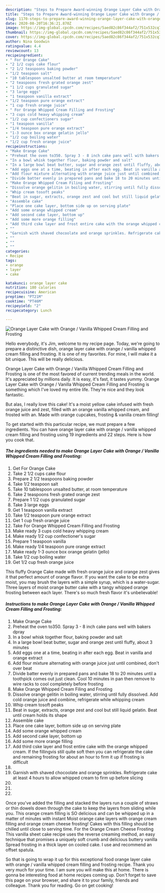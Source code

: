 ```yaml
---
description: "Steps to Prepare Award-winning Orange Layer Cake with Orange / Vanilla Whipped Cream Filling and Frosting"
title: "Steps to Prepare Award-winning Orange Layer Cake with Orange / Vanilla Whipped Cream Filling and Frosting"
slug: 1170-steps-to-prepare-award-winning-orange-layer-cake-with-orange-vanilla-whipped-cream-filling-and-frosting
date: 2020-08-20T16:36:21.870Z
image: https://img-global.cpcdn.com/recipes/5aed82c86f344af2/751x532cq70/orange-layer-cake-with-orange-vanilla-whipped-cream-filling-and-frosting-recipe-main-photo.jpg
thumbnail: https://img-global.cpcdn.com/recipes/5aed82c86f344af2/751x532cq70/orange-layer-cake-with-orange-vanilla-whipped-cream-filling-and-frosting-recipe-main-photo.jpg
cover: https://img-global.cpcdn.com/recipes/5aed82c86f344af2/751x532cq70/orange-layer-cake-with-orange-vanilla-whipped-cream-filling-and-frosting-recipe-main-photo.jpg
author: Nina Goodwin
ratingvalue: 4.4
reviewcount: 13
recipeingredient:
- " For Orange Cake"
- "2 1/2 cups cake flour"
- "2 1/2 teaspoons baking powder"
- "1/2 teaspoon salt"
- "10 tablespoon unsalted butter at room temperature"
- "2 teaspoons fresh grated orange zest"
- "1 1/2 cups granulated sugar"
- "3 large eggs"
- "1 teaspoon vanilla extract"
- "1/2 teaspoon pure orange extract"
- "1 cup fresh orange juice"
- " For Orange Whipped Cream Filling and Frosting"
- "3 cups cold heavy whipping cream"
- "1/2 cup confectioners sugar"
- "1 teaspoon vanilla"
- "1/4 teaspoon pure orange extract"
- "1-3 ounce box orange gelatin jello"
- "1/2 cup boiling water"
- "1/2 cup fresh orange juice"
recipeinstructions:
- "Make Orange Cake"
- "Preheat the oven to350. Spray 3 - 8 inch cake pans well with bakers dpray"
- "In a bowl whisk together flour, baking powder and salt"
- "In a large bowl beat butter, sugar and orange zest until fluffy, about 3 minutes"
- "Add eggs one at a time, beating in after each egg. Beat in vanilla and orange extract"
- "Add flour mixture alternating with orange juice just until combined, don&#39;t  over beat"
- "Divide batter evenly in prepared pans and bake 18 to 20 minutes until a toothpick  comes  out  just  clean.   Cool 10 minutes in pan then remove to wire racks to cool  completely  before  frosting"
- "Make Orange Whipped Cream Filing and Frosting"
- "Dissolve orange gelitin in boiling water, stirring until fully dissolved. Add cold orange juice and combine, refrigerate while whipping cream"
- "Whip cream tosoft peaks"
- "Beat in sugar, extracts, orange zest and cool but still liquid gelatin. Beat until cream holds its shape"
- "Assemble cake"
- "Place one cake layer, bottom side up on serving plate"
- "Add some orange whipped cream"
- "Add second cake layer, bottom up"
- "Add some more orange filling"
- "Add third cske layer and frost entire cake with the orange whipped cream. If the fillingvis still quite soft then you can refrigerate the cake and remaining frosting for about an hour to firm it up if frosting is difficult"
- ""
- "Garnish with shaved chocoolate and orange sprinkles. Refrigerate cake at least 4 hours to allow whipped cream to firm up before slicing"
- ""
- ""
- ""
categories:
- Recipe
tags:
- orange
- layer
- cake

katakunci: orange layer cake 
nutrition: 180 calories
recipecuisine: American
preptime: "PT21M"
cooktime: "PT46M"
recipeyield: "2"
recipecategory: Lunch

---
```



![Orange Layer Cake with Orange / Vanilla Whipped Cream Filling and Frosting](https://img-global.cpcdn.com/recipes/5aed82c86f344af2/751x532cq70/orange-layer-cake-with-orange-vanilla-whipped-cream-filling-and-frosting-recipe-main-photo.jpg)

Hello everybody, it's Jim, welcome to my recipe page. Today, we're going to prepare a distinctive dish, orange layer cake with orange / vanilla whipped cream filling and frosting. It is one of my favorites. For mine, I will make it a bit unique. This will be really delicious.

Orange Layer Cake with Orange / Vanilla Whipped Cream Filling and Frosting is one of the most favored of current trending meals in the world. It's appreciated by millions daily. It is easy, it's fast, it tastes yummy. Orange Layer Cake with Orange / Vanilla Whipped Cream Filling and Frosting is something which I've loved my entire life. They're nice and they look fantastic.

But alas, I really love this cake! It&#39;s a moist yellow cake infused with fresh orange juice and zest, filled with an orange vanilla whipped cream, and frosted with an. Made with orange cupcakes, frosting &amp; vanilla cream filling!


To get started with this particular recipe, we must prepare a few ingredients. You can have orange layer cake with orange / vanilla whipped cream filling and frosting using 19 ingredients and 22 steps. Here is how you cook that.

<!--inarticleads1-->

##### The ingredients needed to make Orange Layer Cake with Orange / Vanilla Whipped Cream Filling and Frosting:

1. Get  For Orange Cake
1. Take 2 1/2 cups cake flour
1. Prepare 2 1/2 teaspoons baking powder
1. Take 1/2 teaspoon salt
1. Take 10 tablespoon unsalted butter, at room temperature
1. Take 2 teaspoons fresh grated orange zest
1. Prepare 1 1/2 cups granulated sugar
1. Take 3 large eggs
1. Get 1 teaspoon vanilla extract
1. Take 1/2 teaspoon pure orange extract
1. Get 1 cup fresh orange juice
1. Take  For Orange Whipped Cream Filling and Frosting
1. Make ready 3 cups cold heavy whipping cream
1. Make ready 1/2 cup confectioner&#39;s sugar
1. Prepare 1 teaspoon vanilla
1. Make ready 1/4 teaspoon pure orange extract
1. Make ready 1-3 ounce box orange gelatin (jello)
1. Take 1/2 cup boiling water
1. Get 1/2 cup fresh orange juice


This fluffy Orange Cake made with fresh orange juice and orange zest gives it that perfect amount of orange flavor. If you want the cake to be extra moist, you may brush the layers with a simple syrup, which is a water-sugar. Three layers of moist orange butter cake with a tangy whipped orange frosting between each layer. There&#39;s so much fresh flavor it&#39;s unbelievable! 

<!--inarticleads2-->

##### Instructions to make Orange Layer Cake with Orange / Vanilla Whipped Cream Filling and Frosting:

1. Make Orange Cake
1. Preheat the oven to350. Spray 3 - 8 inch cake pans well with bakers dpray
1. In a bowl whisk together flour, baking powder and salt
1. In a large bowl beat butter, sugar and orange zest until fluffy, about 3 minutes
1. Add eggs one at a time, beating in after each egg. Beat in vanilla and orange extract
1. Add flour mixture alternating with orange juice just until combined, don&#39;t  over beat
1. Divide batter evenly in prepared pans and bake 18 to 20 minutes until a toothpick  comes  out  just  clean.   Cool 10 minutes in pan then remove to wire racks to cool  completely  before  frosting
1. Make Orange Whipped Cream Filing and Frosting
1. Dissolve orange gelitin in boiling water, stirring until fully dissolved. Add cold orange juice and combine, refrigerate while whipping cream
1. Whip cream tosoft peaks
1. Beat in sugar, extracts, orange zest and cool but still liquid gelatin. Beat until cream holds its shape
1. Assemble cake
1. Place one cake layer, bottom side up on serving plate
1. Add some orange whipped cream
1. Add second cake layer, bottom up
1. Add some more orange filling
1. Add third cske layer and frost entire cake with the orange whipped cream. If the fillingvis still quite soft then you can refrigerate the cake and remaining frosting for about an hour to firm it up if frosting is difficult
1. 
1. Garnish with shaved chocoolate and orange sprinkles. Refrigerate cake at least 4 hours to allow whipped cream to firm up before slicing
1. 
1. 
1. 


Once you&#39;ve added the filling and stacked the layers run a couple of straws or thin dowels down through the cake to keep the layers from sliding while you. This orange cream filling is SO delicious and can be whipped up in a matter of minutes with instant Moist orange cake layers with orange cream filling and orange cream cheese frosting! Cakes with this filling should be chilled until close to serving time. For the Orange Cream Cheese Frosting This vanilla sheet cake recipe uses the reverse creaming method, an easy technique that promises a uniquely soft crumb and delicious buttery vanilla Spread frosting in a thick layer on cooled cake. I use and recommend an offset spatula. 

So that is going to wrap it up for this exceptional food orange layer cake with orange / vanilla whipped cream filling and frosting recipe. Thank you very much for your time. I am sure you will make this at home. There is gonna be interesting food at home recipes coming up. Don't forget to save this page on your browser, and share it to your family, friends and colleague. Thank you for reading. Go on get cooking!
